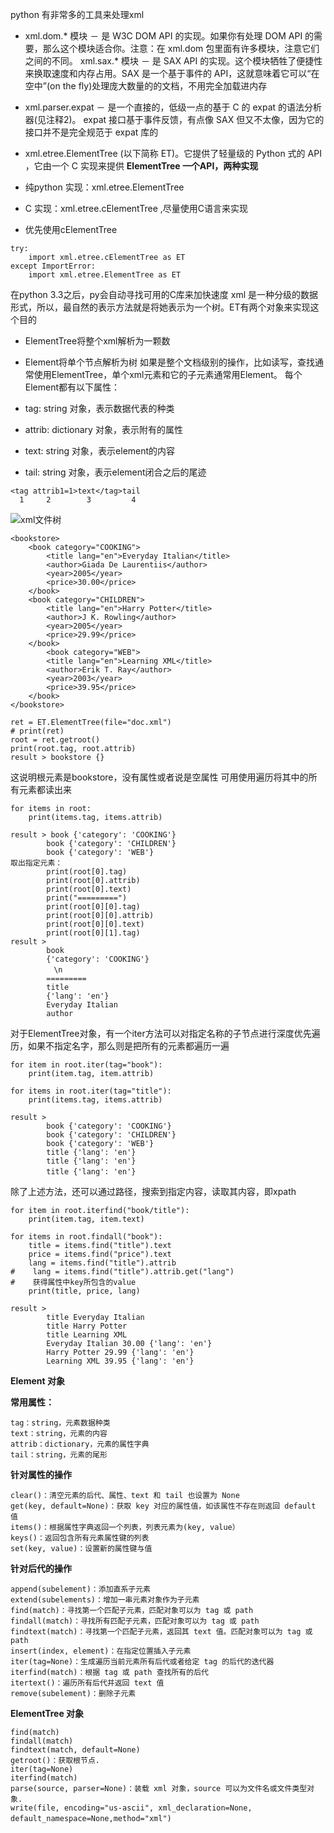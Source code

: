 python 有非常多的工具来处理xml

- xml.dom.* 模块 － 是 W3C DOM API 的实现。如果你有处理 DOM API 的需要，那么这个模块适合你。注意：在 xml.dom 包里面有许多模块，注意它们之间的不同。
xml.sax.* 模块 － 是 SAX API 的实现。这个模块牺牲了便捷性来换取速度和内存占用。SAX 是一个基于事件的 API，这就意味着它可以“在空中”(on the fly)处理庞大数量的的文档，不用完全加载进内存
- xml.parser.expat － 是一个直接的，低级一点的基于 C 的 expat 的语法分析器(见注释2)。 expat 接口基于事件反馈，有点像 SAX 但又不太像，因为它的接口并不是完全规范于 expat 库的
- xml.etree.ElementTree (以下简称 ET)。它提供了轻量级的 Python 式的 API ，它由一个 C 实现来提供
**ElementTree 一个API，两种实现**

- 纯python 实现：xml.etree.ElementTree
- C 实现：xml.etree.cElementTree ,尽量使用C语言来实现
- 优先使用cElementTree

```
try:
    import xml.etree.cElementTree as ET
except ImportError:
    import xml.etree.ElementTree as ET
```

在python 3.3之后，py会自动寻找可用的C库来加快速度
xml 是一种分级的数据形式，所以，最自然的表示方法就是将她表示为一个树。ET有两个对象来实现这个目的 

- ElementTree将整个xml解析为一颗数
- Element将单个节点解析为树
如果是整个文档级别的操作，比如读写，查找通常使用ElementTree，单个xml元素和它的子元素通常用Element。
每个Element都有以下属性：

- tag: string 对象，表示数据代表的种类
- attrib: dictionary 对象，表示附有的属性
- text: string 对象，表示element的内容
- tail: string 对象，表示element闭合之后的尾迹

```
<tag attrib1=1>text</tag>tail
  1     2        3         4
```

![xml文件树](http://wiki.jikexueyuan.com/project/start-learning-python/images/22601.jpg)

``` 
<bookstore>
    <book category="COOKING">
        <title lang="en">Everyday Italian</title> 
        <author>Giada De Laurentiis</author> 
        <year>2005</year> 
        <price>30.00</price> 
    </book>
    <book category="CHILDREN">
        <title lang="en">Harry Potter</title> 
        <author>J K. Rowling</author> 
        <year>2005</year> 
        <price>29.99</price> 
    </book>
        <book category="WEB">
        <title lang="en">Learning XML</title> 
        <author>Erik T. Ray</author> 
        <year>2003</year> 
        <price>39.95</price> 
    </book>
</bookstore>
```

``` 
ret = ET.ElementTree(file="doc.xml")
# print(ret)
root = ret.getroot()
print(root.tag, root.attrib)
result > bookstore {}
```

这说明根元素是bookstore，没有属性或者说是空属性
可用使用遍历将其中的所有元素都读出来

``` 
for items in root:
    print(items.tag, items.attrib)
    
result > book {'category': 'COOKING'}
        book {'category': 'CHILDREN'}
        book {'category': 'WEB'}
取出指定元素：
        print(root[0].tag)
        print(root[0].attrib)
        print(root[0].text)
        print("=========")
        print(root[0][0].tag)
        print(root[0][0].attrib)
        print(root[0][0].text)
        print(root[0][1].tag)
result >
        book
        {'category': 'COOKING'}
        　\n
        =========
        title
        {'lang': 'en'}
        Everyday Italian
        author

```
对于ElementTree对象，有一个iter方法可以对指定名称的子节点进行深度优先遍历，如果不指定名字，那么则是把所有的元素都遍历一遍

``` 
for item in root.iter(tag="book"):
    print(item.tag, item.attrib)

for items in root.iter(tag="title"):
    print(items.tag, items.attrib)
    
result >
        book {'category': 'COOKING'}
        book {'category': 'CHILDREN'}
        book {'category': 'WEB'}
        title {'lang': 'en'}
        title {'lang': 'en'}
        title {'lang': 'en'}　
```

除了上述方法，还可以通过路径，搜索到指定内容，读取其内容，即xpath
``` 
for item in root.iterfind("book/title"):
    print(item.tag, item.text)

for items in root.findall("book"):
    title = items.find("title").text
    price = items.find("price").text
    lang = items.find("title").attrib
#    lang = items.find("title").attrib.get("lang")
#    获得属性中key所包含的value
    print(title, price, lang)
    
result > 
        title Everyday Italian
        title Harry Potter
        title Learning XML
        Everyday Italian 30.00 {'lang': 'en'}
        Harry Potter 29.99 {'lang': 'en'}
        Learning XML 39.95 {'lang': 'en'}
```

**Element 对象**

**常用属性：**

```
tag：string，元素数据种类
text：string，元素的内容
attrib：dictionary，元素的属性字典
tail：string，元素的尾形

```

**针对属性的操作**

```
clear()：清空元素的后代、属性、text 和 tail 也设置为 None
get(key, default=None)：获取 key 对应的属性值，如该属性不存在则返回 default 值
items()：根据属性字典返回一个列表，列表元素为(key, value）
keys()：返回包含所有元素属性键的列表
set(key, value)：设置新的属性键与值
```

**针对后代的操作**

```
append(subelement)：添加直系子元素
extend(subelements)：增加一串元素对象作为子元素
find(match)：寻找第一个匹配子元素，匹配对象可以为 tag 或 path
findall(match)：寻找所有匹配子元素，匹配对象可以为 tag 或 path
findtext(match)：寻找第一个匹配子元素，返回其 text 值。匹配对象可以为 tag 或 path
insert(index, element)：在指定位置插入子元素
iter(tag=None)：生成遍历当前元素所有后代或者给定 tag 的后代的迭代器
iterfind(match)：根据 tag 或 path 查找所有的后代
itertext()：遍历所有后代并返回 text 值
remove(subelement)：删除子元素
```

**ElementTree 对象**

```
find(match)
findall(match)
findtext(match, default=None)
getroot()：获取根节点.
iter(tag=None)
iterfind(match)
parse(source, parser=None)：装载 xml 对象，source 可以为文件名或文件类型对象.
write(file, encoding="us-ascii", xml_declaration=None, default_namespace=None,method="xml")　
```

